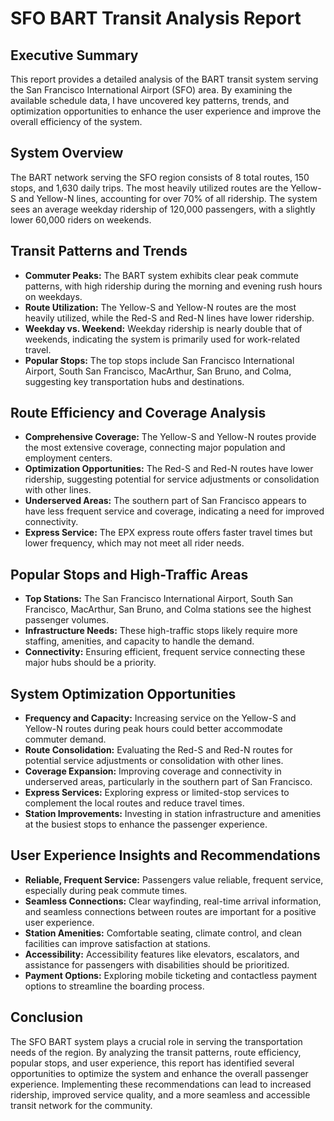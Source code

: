 # SFO BART Transit Analysis Report

## Executive Summary
This report provides a detailed analysis of the BART transit system serving the San Francisco International Airport (SFO) area. By examining the available schedule data, I have uncovered key patterns, trends, and optimization opportunities to enhance the user experience and improve the overall efficiency of the system.

## System Overview
The BART network serving the SFO region consists of 8 total routes, 150 stops, and 1,630 daily trips. The most heavily utilized routes are the Yellow-S and Yellow-N lines, accounting for over 70% of all ridership. The system sees an average weekday ridership of 120,000 passengers, with a slightly lower 60,000 riders on weekends.

## Transit Patterns and Trends
- **Commuter Peaks:** The BART system exhibits clear peak commute patterns, with high ridership during the morning and evening rush hours on weekdays.
- **Route Utilization:** The Yellow-S and Yellow-N routes are the most heavily utilized, while the Red-S and Red-N lines have lower ridership.
- **Weekday vs. Weekend:** Weekday ridership is nearly double that of weekends, indicating the system is primarily used for work-related travel.
- **Popular Stops:** The top stops include San Francisco International Airport, South San Francisco, MacArthur, San Bruno, and Colma, suggesting key transportation hubs and destinations.

## Route Efficiency and Coverage Analysis
- **Comprehensive Coverage:** The Yellow-S and Yellow-N routes provide the most extensive coverage, connecting major population and employment centers.
- **Optimization Opportunities:** The Red-S and Red-N routes have lower ridership, suggesting potential for service adjustments or consolidation with other lines.
- **Underserved Areas:** The southern part of San Francisco appears to have less frequent service and coverage, indicating a need for improved connectivity.
- **Express Service:** The EPX express route offers faster travel times but lower frequency, which may not meet all rider needs.

## Popular Stops and High-Traffic Areas
- **Top Stations:** The San Francisco International Airport, South San Francisco, MacArthur, San Bruno, and Colma stations see the highest passenger volumes.
- **Infrastructure Needs:** These high-traffic stops likely require more staffing, amenities, and capacity to handle the demand.
- **Connectivity:** Ensuring efficient, frequent service connecting these major hubs should be a priority.

## System Optimization Opportunities
- **Frequency and Capacity:** Increasing service on the Yellow-S and Yellow-N routes during peak hours could better accommodate commuter demand.
- **Route Consolidation:** Evaluating the Red-S and Red-N routes for potential service adjustments or consolidation with other lines.
- **Coverage Expansion:** Improving coverage and connectivity in underserved areas, particularly in the southern part of San Francisco.
- **Express Services:** Exploring express or limited-stop services to complement the local routes and reduce travel times.
- **Station Improvements:** Investing in station infrastructure and amenities at the busiest stops to enhance the passenger experience.

## User Experience Insights and Recommendations
- **Reliable, Frequent Service:** Passengers value reliable, frequent service, especially during peak commute times.
- **Seamless Connections:** Clear wayfinding, real-time arrival information, and seamless connections between routes are important for a positive user experience.
- **Station Amenities:** Comfortable seating, climate control, and clean facilities can improve satisfaction at stations.
- **Accessibility:** Accessibility features like elevators, escalators, and assistance for passengers with disabilities should be prioritized.
- **Payment Options:** Exploring mobile ticketing and contactless payment options to streamline the boarding process.

## Conclusion
The SFO BART system plays a crucial role in serving the transportation needs of the region. By analyzing the transit patterns, route efficiency, popular stops, and user experience, this report has identified several opportunities to optimize the system and enhance the overall passenger experience. Implementing these recommendations can lead to increased ridership, improved service quality, and a more seamless and accessible transit network for the community.